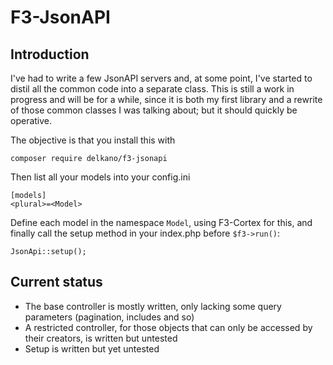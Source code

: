 # F3-JsonAPI

## Introduction
I've had to write a few JsonAPI servers and, at some point, I've started to distil all the common code into a separate class. This is still a work in progress and will be for a while, since it is both my first library and a rewrite of those common classes I was talking about; but it should quickly be operative.

The objective is that you install this with 

    composer require delkano/f3-jsonapi

Then list all your models into your config.ini

    [models]
    <plural>=<Model>

Define each model in the namespace `Model`, using F3-Cortex for this, and finally call the setup method in your index.php before `$f3->run()`:

    JsonApi::setup();

## Current status

  * The base controller is mostly written, only lacking some query parameters (pagination, includes and so)
  * A restricted controller, for those objects that can only be accessed by their creators, is written but untested
  * Setup is written but yet untested

